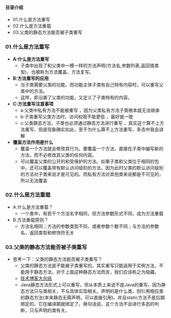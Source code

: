 #### 目录介绍
- 01.什么是方法重写
- 02.什么是方法重载
- 03.父类的静态方法能否被子类重写


### 01.什么是方法重写
- **A:什么是方法重写**
	* 子类中出现了和父类中一模一样的方法声明(方法名,参数列表,返回值类型)，也被称为方法覆盖，方法复写。
- **B:方法重写的应用**
	* 当子类需要父类的功能，而功能主体子类有自己特有内容时，可以重写父类中的方法。
	* 这样，即沿袭了父类的功能，又定义了子类特有的内容。
- **C:方法重写注意事项**
	* a:父类中私有方法不能被重写 ，因为父类私有方法子类根本就无法继承
	* b:子类重写父类方法时，访问权限不能更低 ，最好就一致
	* c:父类静态方法，子类也必须通过静态方法进行重写 ，其实这个算不上方法重写，但是现象确实如此，至于为什么算不上方法重写，多态中我会讲解
- **覆盖方法作用是什么**
    - 覆盖一个方法就会修改其行为。要覆盖一个方法，直接在子类中编写新的方法，而不必修改其父类的任何内容。
    - 可以覆盖父类的公开的和受保护的方法。如果子类和父类位于相同的包中，还可以覆盖带有默认访问级别的方法，因为此时父类的默认访问级别的方法对子类来说才是可见的。而私有方法对其他类来说都是不可见的，所以无法覆盖




### 02.什么是方法重载
- A.什么是方法重载？
    - 一个类中，有若干个方法名字相同，但方法参数形式不同，成为方法重载
- B.方法重载原则？
    - 方法名相同；方法的参数类型不同，或者参数个数不同；与方法的参数名，返回类型和修饰符无关




### 03.父类的静态方法能否被子类重写
- 思考一下：父类的静态方法能否被子类重写？
    - 父类的静态方法是不能被子类重写的，其实重写只能适用于实例方法，不能用于静态方法，对于上面这种静态方法而言，我们应该称之为隐藏。
    - [技术博客大总结](https://github.com/yangchong211/YCBlogs)
    - Java静态方法形式上可以重写，但从本质上来说不是Java的重写。因为静态方法只与类相关，不与具体实现相关。声明的是什么类，则引用相应类的静态方法(本来静态无需声明，可以直接引用)。并且static方法不是后期绑定的，它在编译期就绑定了。换句话说，这个方法不会进行多态的判断，只与声明的类有关。





